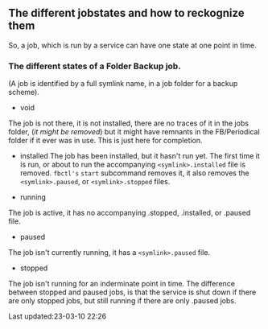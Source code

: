 The different jobstates and how to reckognize them
---------------------------------------------------

So, a job, which is run by a service can have one state at
one point in time.

### The different states of a Folder Backup job.
(A job is identified by a full symlink name, in a job folder
for a backup scheme).

* void

The job is not there, it is not installed, there are no
traces of it in the jobs folder, (*it might be removed*) but
it might have remnants in the FB/Periodical<backup-scheme>
folder if it ever was in use. This is just here for
completion.


* installed
The job has been installed, but it hasn't run yet. The first
time it is run, or about to run the accompanying `<symlink>.installed` file 
is removed. `fbctl's` `start` subcommand removes it, it also
removes the `<symlink>.paused`, or  `<symlink>.stopped` files.


* running

The job is active, it has no accompanying .stopped,
.installed, or .paused file.


* paused

The job isn't currently running, it has a `<symlink>.paused`
file.

* stopped

The job isn't running for an inderminate point in time. The
difference between stopped and paused jobs, is that the
service is shut down if there are only stopped jobs, but
still running if there are only .paused jobs.








  Last updated:23-03-10 22:26

